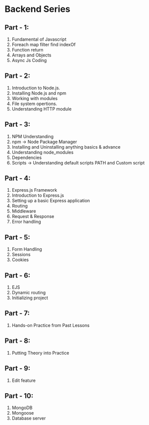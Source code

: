 # Backend Series

## Part - 1:

1. Fundamental of Javascript
2. Foreach map filter find indexOf
3. Function return
4. Arrays and Objects
5. Async Js Coding

## Part - 2:

1. Introduction to Node.js.
2. Installing Node.js and npm
3. Working with modules
4. File system opertions.
5. Understanding HTTP module

## Part - 3:

1. NPM Understanding
2. npm -> Node Package Manager
3. Installing and Uninstalling anything basics & advance
4. Understanding node_modules
5. Dependencies
6. Scripts -> Understanding default scripts PATH and Custom script

## Part - 4:

1. Express.js Framework
2. Introduction to Express.js
3. Setting up a basic Express application
4. Routing
5. Middleware
6. Request & Response
7. Error handling

## Part - 5:

1. Form Handling
2. Sessions
3. Cookies

## Part - 6:

1. EJS
2. Dynamic routing
3. Initializing project

## Part - 7:

1. Hands-on Practice from Past Lessons

## Part - 8:

1. Putting Theory into Practice

## Part - 9:

1. Edit feature

## Part - 10:

1. MongoDB
2. Mongoose
3. Database server
